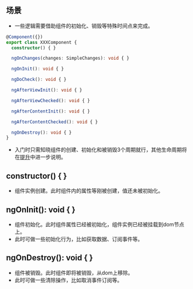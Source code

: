 ## 场景
- 一些逻辑需要借助组件的初始化、销毁等特殊时间点来完成。

```ts
@Component({})
export class XXXComponent {
  constructor() { }

  ngOnChanges(changes: SimpleChanges): void { }

  ngOnInit(): void { }

  ngDoCheck(): void { }

  ngAfterViewInit(): void { }

  ngAfterViewChecked(): void { }

  ngAfterContentInit(): void { }

  ngAfterContentChecked(): void { }

  ngOnDestroy(): void { }
}
```
- 入门时只需知晓组件的创建、初始化和被销毁3个周期就行，其他生命周期将在[提升]()中进一步说明。

## constructor() { }
- 组件实例创建。此时组件内的属性等刚被创建，值还未被初始化。

## ngOnInit(): void { }
- 组件初始化。此时组件属性已经被初始化，组件实例已经被挂载到dom节点上。
- 此时可做一些初始化行为，比如获取数据、订阅事件等。

## ngOnDestroy(): void { }
- 组件被销毁。此时组件即将被销毁，从dom上移除。
- 此时可做一些清除操作，比如取消事件订阅等。
  